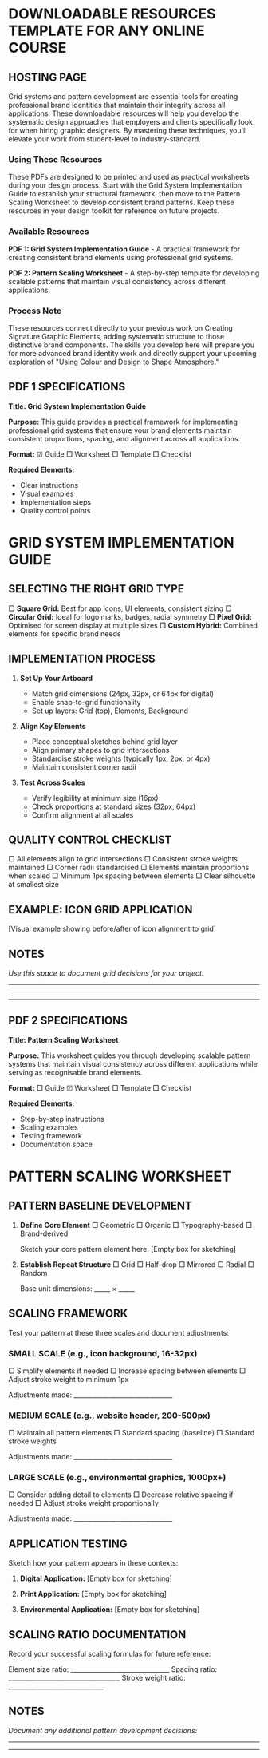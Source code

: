 # DOWNLOADABLE RESOURCES TEMPLATE FOR ANY ONLINE COURSE

## HOSTING PAGE

Grid systems and pattern development are essential tools for creating professional brand identities that maintain their integrity across all applications. These downloadable resources will help you develop the systematic design approaches that employers and clients specifically look for when hiring graphic designers. By mastering these techniques, you'll elevate your work from student-level to industry-standard.

### Using These Resources

These PDFs are designed to be printed and used as practical worksheets during your design process. Start with the Grid System Implementation Guide to establish your structural framework, then move to the Pattern Scaling Worksheet to develop consistent brand patterns. Keep these resources in your design toolkit for reference on future projects.

### Available Resources

**PDF 1: Grid System Implementation Guide** - A practical framework for creating consistent brand elements using professional grid systems.

**PDF 2: Pattern Scaling Worksheet** - A step-by-step template for developing scalable patterns that maintain visual consistency across different applications.

### Process Note

These resources connect directly to your previous work on Creating Signature Graphic Elements, adding systematic structure to those distinctive brand components. The skills you develop here will prepare you for more advanced brand identity work and directly support your upcoming exploration of "Using Colour and Design to Shape Atmosphere."

## PDF 1 SPECIFICATIONS

**Title: Grid System Implementation Guide**

**Purpose:** This guide provides a practical framework for implementing professional grid systems that ensure your brand elements maintain consistent proportions, spacing, and alignment across all applications.

**Format:** ☑ Guide □ Worksheet □ Template □ Checklist

**Required Elements:**
- Clear instructions
- Visual examples
- Implementation steps
- Quality control points

# GRID SYSTEM IMPLEMENTATION GUIDE

## SELECTING THE RIGHT GRID TYPE
□ **Square Grid:** Best for app icons, UI elements, consistent sizing
□ **Circular Grid:** Ideal for logo marks, badges, radial symmetry
□ **Pixel Grid:** Optimised for screen display at multiple sizes
□ **Custom Hybrid:** Combined elements for specific brand needs

## IMPLEMENTATION PROCESS
1. **Set Up Your Artboard**
   - Match grid dimensions (24px, 32px, or 64px for digital)
   - Enable snap-to-grid functionality
   - Set up layers: Grid (top), Elements, Background

2. **Align Key Elements**
   - Place conceptual sketches behind grid layer
   - Align primary shapes to grid intersections
   - Standardise stroke weights (typically 1px, 2px, or 4px)
   - Maintain consistent corner radii

3. **Test Across Scales**
   - Verify legibility at minimum size (16px)
   - Check proportions at standard sizes (32px, 64px)
   - Confirm alignment at all scales

## QUALITY CONTROL CHECKLIST
□ All elements align to grid intersections
□ Consistent stroke weights maintained
□ Corner radii standardised
□ Elements maintain proportions when scaled
□ Minimum 1px spacing between elements
□ Clear silhouette at smallest size

## EXAMPLE: ICON GRID APPLICATION
[Visual example showing before/after of icon alignment to grid]

## NOTES
_Use this space to document grid decisions for your project:_
_______________________________________________
_______________________________________________
_______________________________________________

## PDF 2 SPECIFICATIONS

**Title: Pattern Scaling Worksheet**

**Purpose:** This worksheet guides you through developing scalable pattern systems that maintain visual consistency across different applications while serving as recognisable brand elements.

**Format:** □ Guide ☑ Worksheet □ Template □ Checklist

**Required Elements:**
- Step-by-step instructions
- Scaling examples
- Testing framework
- Documentation space

# PATTERN SCALING WORKSHEET

## PATTERN BASELINE DEVELOPMENT
1. **Define Core Element**
   □ Geometric   □ Organic   □ Typography-based   □ Brand-derived
   
   Sketch your core pattern element here:
   [Empty box for sketching]

2. **Establish Repeat Structure**
   □ Grid   □ Half-drop   □ Mirrored   □ Radial   □ Random
   
   Base unit dimensions: _____ × _____

## SCALING FRAMEWORK
Test your pattern at these three scales and document adjustments:

### SMALL SCALE (e.g., icon background, 16-32px)
□ Simplify elements if needed
□ Increase spacing between elements
□ Adjust stroke weight to minimum 1px

Adjustments made: _______________________________

### MEDIUM SCALE (e.g., website header, 200-500px)
□ Maintain all pattern elements
□ Standard spacing (baseline)
□ Standard stroke weights

Adjustments made: _______________________________

### LARGE SCALE (e.g., environmental graphics, 1000px+)
□ Consider adding detail to elements
□ Decrease relative spacing if needed
□ Adjust stroke weight proportionally

Adjustments made: _______________________________

## APPLICATION TESTING
Sketch how your pattern appears in these contexts:

1. **Digital Application:**
   [Empty box for sketching]

2. **Print Application:**
   [Empty box for sketching]

3. **Environmental Application:**
   [Empty box for sketching]

## SCALING RATIO DOCUMENTATION
Record your successful scaling formulas for future reference:

Element size ratio: _______________________________
Spacing ratio: ___________________________________
Stroke weight ratio: ______________________________

## NOTES
_Document any additional pattern development decisions:_
_______________________________________________
_______________________________________________
